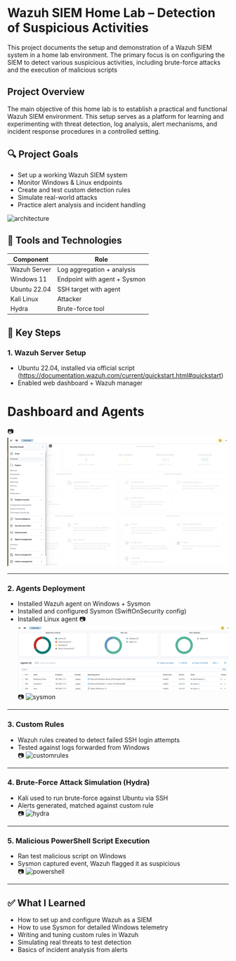 # Wazuh SIEM Home Lab – Detection of Suspicious Activities
This project documents the setup and demonstration of a Wazuh SIEM system in a home lab environment. The primary focus is on configuring the SIEM to detect various suspicious activities, including brute-force attacks and the execution of malicious scripts

## Project Overview
The main objective of this home lab is to establish a practical and functional Wazuh SIEM environment. This setup serves as a platform for learning and experimenting with threat detection, log analysis, alert mechanisms, and incident response procedures in a controlled setting.

## 🔍 Project Goals

- Set up a working Wazuh SIEM system
- Monitor Windows & Linux endpoints
- Create and test custom detection rules
- Simulate real-world attacks
- Practice alert analysis and incident handling

![architecture](images/lab_diagram.png) 

## 🧪 Tools and Technologies

| Component        | Role                        |
|------------------|-----------------------------|
| Wazuh Server     | Log aggregation + analysis  |
| Windows 11       | Endpoint with agent + Sysmon |
| Ubuntu 22.04     | SSH target with agent       |
| Kali Linux       | Attacker                    |
| Hydra            | Brute-force tool            |

## 🧩 Key Steps

### 1. Wazuh Server Setup  
- Ubuntu 22.04, installed via official script  (https://documentation.wazuh.com/current/quickstart.html#quickstart)
- Enabled web dashboard + Wazuh manager
# Dashboard and Agents
  📷 ![server](images/server_setup.png)

---

### 2. Agents Deployment
- Installed Wazuh agent on Windows + Sysmon
- Installed and configured Sysmon (SwiftOnSecurity config)
- Installed Linux agent
📷 ![server](images/agents.png)
📷 ![sysmon](images/sysmon_event.png)

---

### 3. Custom Rules
- Wazuh rules created to detect failed SSH login attempts
- Tested against logs forwarded from Windows  
📷 ![customrules](images/custom_rules.png)

---

### 4. Brute-Force Attack Simulation (Hydra)  
- Kali used to run brute-force against Ubuntu via SSH  
- Alerts generated, matched against custom rule  
📷 ![hydra](images/hydra_alert.png)

---

### 5. Malicious PowerShell Script Execution  
- Ran test malicious script on Windows  
- Sysmon captured event, Wazuh flagged it as suspicious  
📷 ![powershell](images/malicious_script.png)

---

## ✅ What I Learned

- How to set up and configure Wazuh as a SIEM
- How to use Sysmon for detailed Windows telemetry
- Writing and tuning custom rules in Wazuh
- Simulating real threats to test detection
- Basics of incident analysis from alerts


